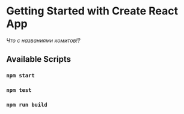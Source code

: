 # Getting Started with Create React App
 
*Что с названиями комитов!?*

## Available Scripts

### `npm start`

### `npm test`

### `npm run build`

